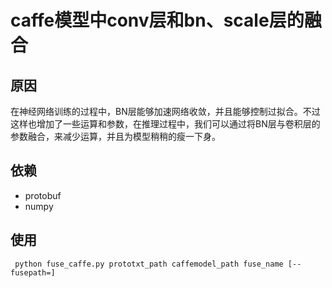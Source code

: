 # caffe模型中conv层和bn、scale层的融合
## 原因  
在神经网络训练的过程中，BN层能够加速网络收敛，并且能够控制过拟合。不过这样也增加了一些运算和参数，在推理过程中，我们可以通过将BN层与卷积层的参数融合，来减少运算，并且为模型稍稍的瘦一下身。  
## 依赖  
- protobuf  
- numpy  
## 使用  
```
 python fuse_caffe.py prototxt_path caffemodel_path fuse_name [--fusepath=]
```

